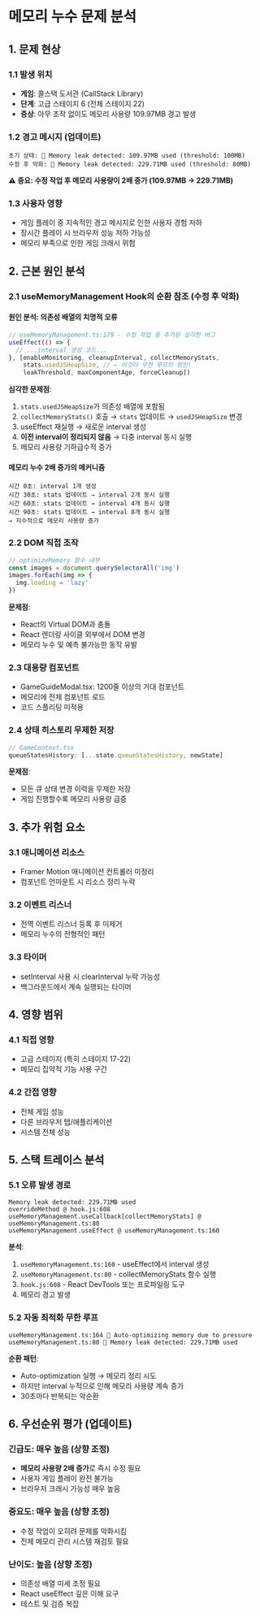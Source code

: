 # 메모리 누수 문제 분석

## 1. 문제 현상

### 1.1 발생 위치
- **게임**: 콜스택 도서관 (CallStack Library)
- **단계**: 고급 스테이지 6 (전체 스테이지 22)
- **증상**: 아무 조작 없이도 메모리 사용량 109.97MB 경고 발생

### 1.2 경고 메시지 (업데이트)
```
초기 상태: 🚨 Memory leak detected: 109.97MB used (threshold: 100MB)
수정 후 악화: 🚨 Memory leak detected: 229.71MB used (threshold: 80MB)
```

**⚠️ 중요: 수정 작업 후 메모리 사용량이 2배 증가 (109.97MB → 229.71MB)**

### 1.3 사용자 영향
- 게임 플레이 중 지속적인 경고 메시지로 인한 사용자 경험 저하
- 장시간 플레이 시 브라우저 성능 저하 가능성
- 메모리 부족으로 인한 게임 크래시 위험

## 2. 근본 원인 분석

### 2.1 useMemoryManagement Hook의 순환 참조 (수정 후 악화)

#### 원인 분석: 의존성 배열의 치명적 오류
```typescript
// useMemoryManagement.ts:179 - 수정 작업 중 추가된 심각한 버그
useEffect(() => {
  // ...interval 생성 코드...
}, [enableMonitoring, cleanupInterval, collectMemoryStats, 
    stats.usedJSHeapSize, // ← 이것이 무한 루프의 원인!
    leakThreshold, maxComponentAge, forceCleanup])
```

**심각한 문제점**:
1. `stats.usedJSHeapSize`가 의존성 배열에 포함됨
2. `collectMemoryStats()` 호출 → `stats` 업데이트 → `usedJSHeapSize` 변경
3. useEffect 재실행 → 새로운 interval 생성
4. **이전 interval이 정리되지 않음** → 다중 interval 동시 실행
5. 메모리 사용량 기하급수적 증가

#### 메모리 누수 2배 증가의 메커니즘
```
시간 0초: interval 1개 생성
시간 30초: stats 업데이트 → interval 2개 동시 실행
시간 60초: stats 업데이트 → interval 4개 동시 실행  
시간 90초: stats 업데이트 → interval 8개 동시 실행
→ 지수적으로 메모리 사용량 증가
```

### 2.2 DOM 직접 조작
```typescript
// optimizeMemory 함수 내부
const images = document.querySelectorAll('img')
images.forEach(img => {
  img.loading = 'lazy'
})
```

**문제점**:
- React의 Virtual DOM과 충돌
- React 렌더링 사이클 외부에서 DOM 변경
- 메모리 누수 및 예측 불가능한 동작 유발

### 2.3 대용량 컴포넌트
- GameGuideModal.tsx: 1200줄 이상의 거대 컴포넌트
- 메모리에 전체 컴포넌트 로드
- 코드 스플리팅 미적용

### 2.4 상태 히스토리 무제한 저장
```typescript
// GameContext.tsx
queueStatesHistory: [...state.queueStatesHistory, newState]
```

**문제점**:
- 모든 큐 상태 변경 이력을 무제한 저장
- 게임 진행할수록 메모리 사용량 급증

## 3. 추가 위험 요소

### 3.1 애니메이션 리소스
- Framer Motion 애니메이션 컨트롤러 미정리
- 컴포넌트 언마운트 시 리소스 정리 누락

### 3.2 이벤트 리스너
- 전역 이벤트 리스너 등록 후 미제거
- 메모리 누수의 전형적인 패턴

### 3.3 타이머
- setInterval 사용 시 clearInterval 누락 가능성
- 백그라운드에서 계속 실행되는 타이머

## 4. 영향 범위

### 4.1 직접 영향
- 고급 스테이지 (특히 스테이지 17-22)
- 메모리 집약적 기능 사용 구간

### 4.2 간접 영향
- 전체 게임 성능
- 다른 브라우저 탭/애플리케이션
- 시스템 전체 성능

## 5. 스택 트레이스 분석

### 5.1 오류 발생 경로
```
Memory leak detected: 229.71MB used
overrideMethod @ hook.js:608
useMemoryManagement.useCallback[collectMemoryStats] @ useMemoryManagement.ts:80
useMemoryManagement.useEffect @ useMemoryManagement.ts:160
```

**분석**:
1. `useMemoryManagement.ts:160` - useEffect에서 interval 생성
2. `useMemoryManagement.ts:80` - collectMemoryStats 함수 실행 
3. `hook.js:608` - React DevTools 또는 프로파일링 도구
4. 메모리 경고 발생

### 5.2 자동 최적화 무한 루프
```
useMemoryManagement.ts:164 🧹 Auto-optimizing memory due to pressure
useMemoryManagement.ts:80 🚨 Memory leak detected: 229.71MB used
```

**순환 패턴**:
- Auto-optimization 실행 → 메모리 정리 시도
- 하지만 interval 누적으로 인해 메모리 사용량 계속 증가
- 30초마다 반복되는 악순환

## 6. 우선순위 평가 (업데이트)

### 긴급도: 매우 높음 (상향 조정)
- **메모리 사용량 2배 증가**로 즉시 수정 필요
- 사용자 게임 플레이 완전 불가능
- 브라우저 크래시 가능성 매우 높음

### 중요도: 매우 높음 (상향 조정)
- 수정 작업이 오히려 문제를 악화시킴
- 전체 메모리 관리 시스템 재검토 필요

### 난이도: 높음 (상향 조정)
- 의존성 배열 미세 조정 필요
- React useEffect 깊은 이해 요구
- 테스트 및 검증 복잡